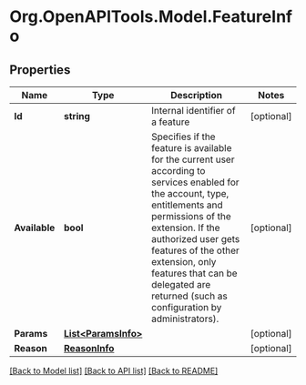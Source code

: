 
# Org.OpenAPITools.Model.FeatureInfo

## Properties

Name | Type | Description | Notes
------------ | ------------- | ------------- | -------------
**Id** | **string** | Internal identifier of a feature | [optional] 
**Available** | **bool** | Specifies if the feature is available for the current user according to services enabled for the account, type, entitlements and permissions of the extension. If the authorized user gets features of the other extension, only features that can be delegated are returned (such as configuration by administrators). | [optional] 
**Params** | [**List&lt;ParamsInfo&gt;**](ParamsInfo.md) |  | [optional] 
**Reason** | [**ReasonInfo**](ReasonInfo.md) |  | [optional] 

[[Back to Model list]](../README.md#documentation-for-models)
[[Back to API list]](../README.md#documentation-for-api-endpoints)
[[Back to README]](../README.md)

